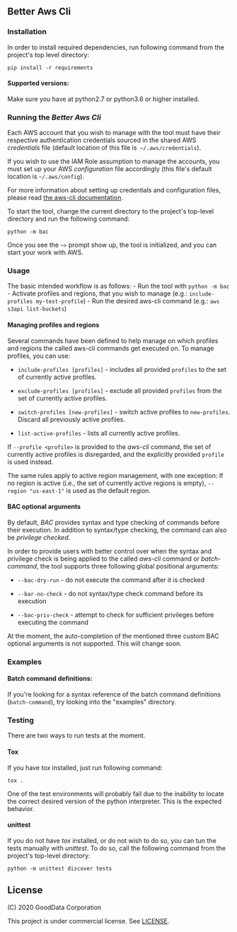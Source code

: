 
## Better Aws Cli

### Installation
In order to install required dependencies, run following command from the project's top level directory:
			    
	pip install -r requirements
  
  #### Supported versions:
  Make sure you have at python2.7 or python3.6 or higher installed.


### Running the *Better Aws Cli*
Each AWS account that you wish to manage with the tool must have their respective authentication credentials sourced in the shared AWS *credentials* file (default location of this file is` ~/.aws/credentials`).

If you wish to use the IAM Role assumption to manage the accounts, you must set up your AWS *configuration* file accordingly (this file's default location is `~/.aws/config`).

For more information about setting up credentials and configuration files, please read [the aws-cli documentation](https://docs.aws.amazon.com/cli/latest/userguide/cli-configure-files.html).

To start the tool, change the current directory to the project's top-level directory and run the following command:

    python -m bac
   
Once you see the `~>` prompt show up, the tool is initialized, and you can start your work with AWS.


### Usage
The basic intended workflow is as follows:
	- Run the tool with `python -m bac`
	- Activate profiles and regions, that you wish to manage (e.g.: `include-profiles my-test-profile`)
	- Run the desired aws-cli command (e.g.: `aws s3api list-buckets`)

#### Managing profiles and regions

Several commands have been defined to help manage on which profiles and regions the called aws-cli commands get executed on. To manage profiles, you can use:

 - `include-profiles [profiles]` - includes all provided `profiles` to the set of currently active profiles.
	
- `exclude-profiles [profiles]` - exclude all provided `profiles` from the set of currently active profiles.

 - `switch-profiles [new-profiles]` - switch active profiles to `new-profiles`. Discard all previously active profiles.
 - `list-active-profiles` - lists all currently active profiles.
 
 If `--profile <profile>` is provided to the *aws-cli* command, the set of currently active profiles is disregarded, and the explicitly provided `profile` is used instead.

The same rules apply to active region management, with one exception: If no region is active (i.e., the set of currently active regions is empty), `--region "us-east-1"`  is used as the default region.

#### BAC optional arguments
By default, *BAC* provides syntax and type checking of commands before their execution.  In addition to syntax/type checking, the command can also be *privilege checked*.

In order to provide users with better control over when the syntax and privilege check is being applied to the called *aws-cli* command or *batch-command*, the tool supports three following global positional arguments:

 - `--bac-dry-run` - do not execute the command after it is checked
 
 - `--bar-no-check` - do not syntax/type check command before its execution
 
 - `--bac-priv-check` - attempt to check for sufficient privileges before executing the command

At the moment, the auto-completion of the mentioned three custom BAC optional arguments is not supported. This will change soon.

### Examples

#### Batch command definitions:
If you're looking for a syntax reference of the batch command definitions (`batch-command`), try looking into the "examples" directory.


### Testing
There are two ways to run tests at the moment.

#### Tox
If you have *tox* installed, just run following command:

	tox .
One of the test environments will probably fail due to the inability to locate the correct desired version of the python interpreter. This is the expected behavior.

#### unittest
If you do not have *tox* installed, or do not wish to do so, you can tun the tests manually with *unittest*. To do so, call the following command from the project's top-level directory:

	python -m unittest discover tests

## License
(C) 2020 GoodData Corporation

This project is under commercial license. See [LICENSE](LICENSE).
